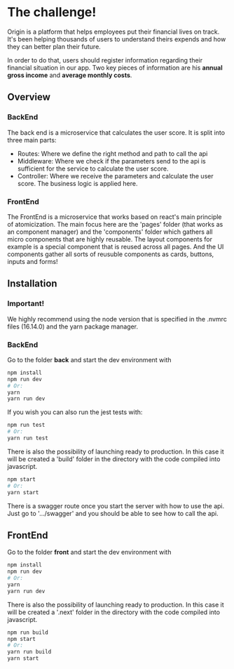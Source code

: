 # The challenge!

Origin is a platform that helps employees put their financial lives on track. It's been helping thousands of users to understand theirs expends and how they can better plan their future.

In order to do that, users should register information regarding their financial situation in our app. Two key pieces of information are his **annual gross income** and **average monthly costs**.

## Overview

### BackEnd

The back end is a microservice that calculates the user score. It is split into three main parts:

- Routes: Where we define the right method and path to call the api
- Middleware: Where we check if the parameters send to the api is sufficient for the service to calculate the user score.
- Controller: Where we receive the parameters and calculate the user score. The business logic is applied here.

### FrontEnd

The FrontEnd is a microservice that works based on react's main principle of atomicization. The main focus here are the 'pages' folder (that works as an component manager) and the 'components' folder which gathers all micro components that are highly reusable. The layout components for example is a special component that is reused across all pages. And the UI components gather all sorts of reusuble components as cards, buttons, inputs and forms!

## Installation

### Important!

We highly recommend using the node version that is specified in the .nvmrc files (16.14.0) and the yarn package manager.

### BackEnd

Go to the folder <b>back</b> and start the dev environment with

```bash
npm install
npm run dev
# Or:
yarn
yarn run dev
```

If you wish you can also run the jest tests with:

```bash
npm run test
# Or:
yarn run test
```

There is also the possibility of launching ready to production. In this case it will be created a 'build' folder in the directory with the code compiled into javascript.

```bash
npm start
# Or:
yarn start
```

There is a swagger route once you start the server with how to use the api. Just go to '.../swagger' and you should be able to see how to call the api.

## FrontEnd

Go to the folder <b>front</b> and start the dev environment with

```bash
npm install
npm run dev
# Or:
yarn
yarn run dev
```

There is also the possibility of launching ready to production. In this case it will be created a '.next' folder in the directory with the code compiled into javascript.

```bash
npm run build
npm start
# Or:
yarn run build
yarn start
```
